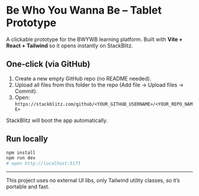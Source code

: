 # Be Who You Wanna Be – Tablet Prototype

A clickable prototype for the BWYWB learning platform. Built with **Vite + React + Tailwind** so it opens instantly on StackBlitz.

## One‑click (via GitHub)

1. Create a new empty GitHub repo (no README needed).
2. Upload all files from this folder to the repo (Add file → Upload files → Commit).
3. Open: `https://stackblitz.com/github/<YOUR_GITHUB_USERNAME>/<YOUR_REPO_NAME>`

StackBlitz will boot the app automatically.

## Run locally

```bash
npm install
npm run dev
# open http://localhost:5173
```

---

This project uses no external UI libs, only Tailwind utility classes, so it’s portable and fast.
